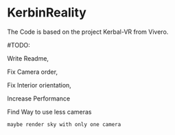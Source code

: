 # KerbinReality
The Code is based on the project Kerbal-VR from Vivero.

#TODO:

Write Readme,

Fix Camera order,

Fix Interior orientation,

Increase Performance

  Find Way to use less cameras
  
    maybe render sky with only one camera
